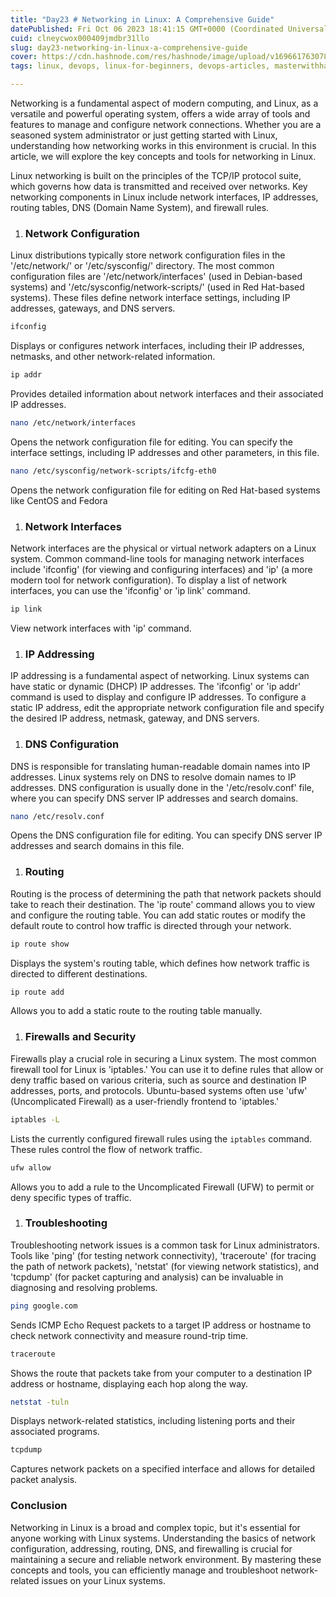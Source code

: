 ```yaml
---
title: "Day23 # Networking in Linux: A Comprehensive Guide"
datePublished: Fri Oct 06 2023 18:41:15 GMT+0000 (Coordinated Universal Time)
cuid: clneycwox000409jmdbr31llo
slug: day23-networking-in-linux-a-comprehensive-guide
cover: https://cdn.hashnode.com/res/hashnode/image/upload/v1696617630780/22d41939-ca21-4878-a74b-3c54cac29b12.png
tags: linux, devops, linux-for-beginners, devops-articles, masterwithhamza

---
```


Networking is a fundamental aspect of modern computing, and Linux, as a versatile and powerful operating system, offers a wide array of tools and features to manage and configure network connections. Whether you are a seasoned system administrator or just getting started with Linux, understanding how networking works in this environment is crucial. In this article, we will explore the key concepts and tools for networking in Linux.

Linux networking is built on the principles of the TCP/IP protocol suite, which governs how data is transmitted and received over networks. Key networking components in Linux include network interfaces, IP addresses, routing tables, DNS (Domain Name System), and firewall rules.

1. ### **Network Configuration**
    

Linux distributions typically store network configuration files in the '/etc/network/' or '/etc/sysconfig/' directory. The most common configuration files are '/etc/network/interfaces' (used in Debian-based systems) and '/etc/sysconfig/network-scripts/' (used in Red Hat-based systems). These files define network interface settings, including IP addresses, gateways, and DNS servers.

```bash
ifconfig
```

Displays or configures network interfaces, including their IP addresses, netmasks, and other network-related information.

```bash
ip addr
```

Provides detailed information about network interfaces and their associated IP addresses.

```bash
nano /etc/network/interfaces
```

Opens the network configuration file for editing. You can specify the interface settings, including IP addresses and other parameters, in this file.

```bash
nano /etc/sysconfig/network-scripts/ifcfg-eth0
```

Opens the network configuration file for editing on Red Hat-based systems like CentOS and Fedora

1. ### **Network Interfaces**
    

Network interfaces are the physical or virtual network adapters on a Linux system. Common command-line tools for managing network interfaces include 'ifconfig' (for viewing and configuring interfaces) and 'ip' (a more modern tool for network configuration). To display a list of network interfaces, you can use the 'ifconfig' or 'ip link' command.

```bash
ip link
```

View network interfaces with 'ip' command.

1. ### **IP Addressing**
    

IP addressing is a fundamental aspect of networking. Linux systems can have static or dynamic (DHCP) IP addresses. The 'ifconfig' or 'ip addr' command is used to display and configure IP addresses. To configure a static IP address, edit the appropriate network configuration file and specify the desired IP address, netmask, gateway, and DNS servers.

1. ### **DNS Configuration**
    

DNS is responsible for translating human-readable domain names into IP addresses. Linux systems rely on DNS to resolve domain names to IP addresses. DNS configuration is usually done in the '/etc/resolv.conf' file, where you can specify DNS server IP addresses and search domains.

```bash
nano /etc/resolv.conf
```

Opens the DNS configuration file for editing. You can specify DNS server IP addresses and search domains in this file.

1. ### **Routing**
    

Routing is the process of determining the path that network packets should take to reach their destination. The 'ip route' command allows you to view and configure the routing table. You can add static routes or modify the default route to control how traffic is directed through your network.

```bash
ip route show
```

Displays the system's routing table, which defines how network traffic is directed to different destinations.

```bash
ip route add
```

Allows you to add a static route to the routing table manually.

1. ### **Firewalls and Security**
    

Firewalls play a crucial role in securing a Linux system. The most common firewall tool for Linux is 'iptables.' You can use it to define rules that allow or deny traffic based on various criteria, such as source and destination IP addresses, ports, and protocols. Ubuntu-based systems often use 'ufw' (Uncomplicated Firewall) as a user-friendly frontend to 'iptables.'

```bash
iptables -L
```

Lists the currently configured firewall rules using the `iptables` command. These rules control the flow of network traffic.

```bash
ufw allow
```

Allows you to add a rule to the Uncomplicated Firewall (UFW) to permit or deny specific types of traffic.

1. ### **Troubleshooting**
    

Troubleshooting network issues is a common task for Linux administrators. Tools like 'ping' (for testing network connectivity), 'traceroute' (for tracing the path of network packets), 'netstat' (for viewing network statistics), and 'tcpdump' (for packet capturing and analysis) can be invaluable in diagnosing and resolving problems.

```bash
ping google.com
```

Sends ICMP Echo Request packets to a target IP address or hostname to check network connectivity and measure round-trip time.

```bash
traceroute
```

Shows the route that packets take from your computer to a destination IP address or hostname, displaying each hop along the way.

```bash
netstat -tuln
```

Displays network-related statistics, including listening ports and their associated programs.

```bash
tcpdump
```

Captures network packets on a specified interface and allows for detailed packet analysis.

### **Conclusion**

Networking in Linux is a broad and complex topic, but it's essential for anyone working with Linux systems. Understanding the basics of network configuration, addressing, routing, DNS, and firewalling is crucial for maintaining a secure and reliable network environment. By mastering these concepts and tools, you can efficiently manage and troubleshoot network-related issues on your Linux systems.